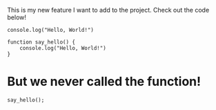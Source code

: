 This is my new feature I want to add to the project. Check out the code below!

```code
console.log("Hello, World!")
```

```code
function say_hello() {
    console.log("Hello, World!")
}
```

# But we never called the function!

```code
say_hello();
```
